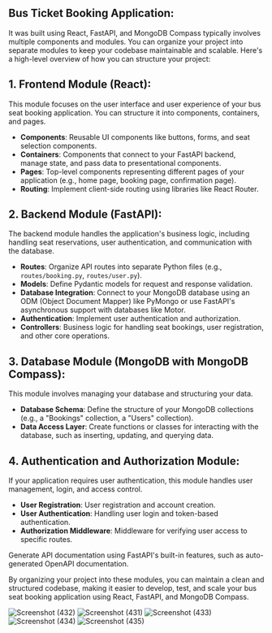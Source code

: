 ## Bus Ticket Booking Application:
It was built using React, FastAPI, and MongoDB Compass typically involves multiple components and modules. You can organize your project into separate modules to keep your codebase maintainable and scalable. Here's a high-level overview of how you can structure your project:

## 1. Frontend Module (React):

   This module focuses on the user interface and user experience of your bus seat booking application. You can structure it into components, containers, and pages.

   - **Components**: Reusable UI components like buttons, forms, and seat selection components.
   - **Containers**: Components that connect to your FastAPI backend, manage state, and pass data to presentational components.
   - **Pages**: Top-level components representing different pages of your application (e.g., home page, booking page, confirmation page).
   - **Routing**: Implement client-side routing using libraries like React Router.

## 2. **Backend Module (FastAPI)**:

   The backend module handles the application's business logic, including handling seat reservations, user authentication, and communication with the database.

   - **Routes**: Organize API routes into separate Python files (e.g., `routes/booking.py`, `routes/user.py`).
   - **Models**: Define Pydantic models for request and response validation.
   - **Database Integration**: Connect to your MongoDB database using an ODM (Object Document Mapper) like PyMongo or use FastAPI's asynchronous support with databases like Motor.
   - **Authentication**: Implement user authentication and authorization.
   - **Controllers**: Business logic for handling seat bookings, user registration, and other core operations.

## 3. **Database Module (MongoDB with MongoDB Compass)**:

   This module involves managing your database and structuring your data.

   - **Database Schema**: Define the structure of your MongoDB collections (e.g., a "Bookings" collection, a "Users" collection).
   - **Data Access Layer**: Create functions or classes for interacting with the database, such as inserting, updating, and querying data.

## 4. **Authentication and Authorization Module**:

   If your application requires user authentication, this module handles user management, login, and access control.

   - **User Registration**: User registration and account creation.
   - **User Authentication**: Handling user login and token-based authentication.
   - **Authorization Middleware**: Middleware for verifying user access to specific routes.

   Generate API documentation using FastAPI's built-in features, such as auto-generated OpenAPI documentation.

By organizing your project into these modules, you can maintain a clean and structured codebase, making it easier to develop, test, and scale your bus seat booking application using React, FastAPI, and MongoDB Compass.

![Screenshot (432)](https://github.com/Aswinsrini/Bus-ticket-booking-application-frontend/assets/93860076/8301bfbf-a921-4f19-a356-f24c6662586c)
![Screenshot (431)](https://github.com/Aswinsrini/Bus-ticket-booking-application-frontend/assets/93860076/1d192b9b-95c1-463e-b5c8-0b098635a9ef) 
![Screenshot (433)](https://github.com/Aswinsrini/Bus-ticket-booking-application-frontend/assets/93860076/9e914862-6f71-4543-a656-24609c8e6d50)
![Screenshot (434)](https://github.com/Aswinsrini/Bus-ticket-booking-application-frontend/assets/93860076/1a4156ed-20b8-48e3-ae54-b2409cf5c917)
![Screenshot (435)](https://github.com/Aswinsrini/Bus-ticket-booking-application-frontend/assets/93860076/2d1806ed-f693-427b-8cf8-d326a8a01839)
